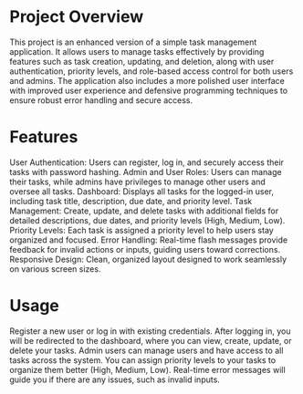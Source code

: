# Project Overview
This project is an enhanced version of a simple task management application. It allows users to manage tasks effectively by providing features such as task creation, updating, and deletion, along with user authentication, priority levels, and role-based access control for both users and admins. The application also includes a more polished user interface with improved user experience and defensive programming techniques to ensure robust error handling and secure access.

# Features
User Authentication: Users can register, log in, and securely access their tasks with password hashing.
Admin and User Roles: Users can manage their tasks, while admins have privileges to manage other users and oversee all tasks.
Dashboard: Displays all tasks for the logged-in user, including task title, description, due date, and priority level.
Task Management: Create, update, and delete tasks with additional fields for detailed descriptions, due dates, and priority levels (High, Medium, Low).
Priority Levels: Each task is assigned a priority level to help users stay organized and focused.
Error Handling: Real-time flash messages provide feedback for invalid actions or inputs, guiding users toward corrections.
Responsive Design: Clean, organized layout designed to work seamlessly on various screen sizes.

# Usage
Register a new user or log in with existing credentials.
After logging in, you will be redirected to the dashboard, where you can view, create, update, or delete your tasks.
Admin users can manage users and have access to all tasks across the system.
You can assign priority levels to your tasks to organize them better (High, Medium, Low).
Real-time error messages will guide you if there are any issues, such as invalid inputs.

